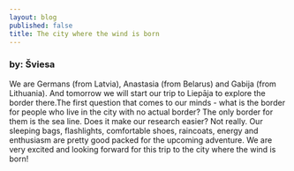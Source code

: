 ```yaml
---
layout: blog
published: false
title: The city where the wind is born
---
```


### by: Šviesa

We are Germans (from Latvia), Anastasia (from Belarus) and Gabija (from Lithuania). And tomorrow we will start our trip to Liepāja to explore the border there.The first question that comes to our minds - what is the border for people who live in the city with no actual border? The only border for them is the sea line. Does it make our research easier? Not really. Our sleeping bags, flashlights, comfortable shoes, raincoats, energy and enthusiasm are pretty good packed for the upcoming adventure.  We are very excited and looking forward for this trip to the city where the wind is born!